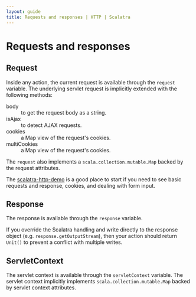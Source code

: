 ```yaml
---
layout: guide
title: Requests and responses | HTTP | Scalatra
---
```


<div class="page-header">
  <h1>Requests and responses</h1>
</div>

## Request

Inside any action, the current request is available through the `request` variable.
The underlying servlet request is implicitly extended with the following methods:

<dl class="dl-horizontal">
  <dt>body</dt>
  <dd>to get the request body as a string.</dd>
  <dt>isAjax</dt>
  <dd>to detect AJAX requests.</dd>
  <dt>cookies</dt>
  <dd>a Map view of the request's cookies.</dd>
  <dt>multiCookies</dt>
  <dd>a Map view of the request's cookies.</dd>
</dl>

The `request` also implements a `scala.collection.mutable.Map` backed by the
request attributes.

<div class="alert alert-info">
  <span class="badge badge-info"><i class="icon-flag icon-white"></i></span>
  The
  <a href="{{site.examples}}http/scalatra-http-demo">scalatra-http-demo</a>
  is a good place to start if you need to see basic requests and response, cookies, 
  and dealing with form input.
</div>

## Response

The response is available through the `response` variable.

<span class="badge badge-warning"><i class="icon-warning-sign icon-white"></i></span>
If you override the Scalatra handling and write directly to
the response object (e.g. `response.getOutputStream`), then your action should
return `Unit()` to prevent a conflict with multiple writes.

## ServletContext

The servlet context is available through the `servletContext` variable.  The
servlet context implicitly implements `scala.collection.mutable.Map` backed
by servlet context attributes.

